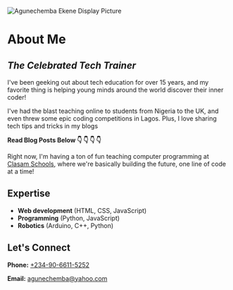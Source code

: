 ![Agunechemba Ekene Display Picture](https://agunechembaekene.wordpress.com/wp-content/uploads/2025/01/cropped-displaypicturetransparent-background.png)

# About Me
***The Celebrated Tech Trainer***
---

I've been geeking out about tech education for over 15 years, and my favorite thing is helping young minds around the world discover their inner coder!

I've had the blast teaching online to students from Nigeria to the UK, and even threw some epic coding competitions in Lagos. Plus, I love sharing tech tips and tricks in my blogs 

**Read Blog Posts Below &#x1F447; &#x1F447; &#x1F447; &#x1F447;**

Right now, I'm having a ton of fun teaching computer programming at [Clasam Schools](https://clasamschools.com/), where we're basically building the future, one line of code at a time!

## Expertise

- **Web development** (HTML, CSS, JavaScript)
- **Programming** (Python, JavaScript)
- **Robotics** (Arduino, C++, Python)

## Let's Connect

**Phone:** [+234-90-6611-5252](tel:+2349066115252)

**Email:** [agunechemba@yahoo.com](mailto:agunechemba@yahoo.com)
